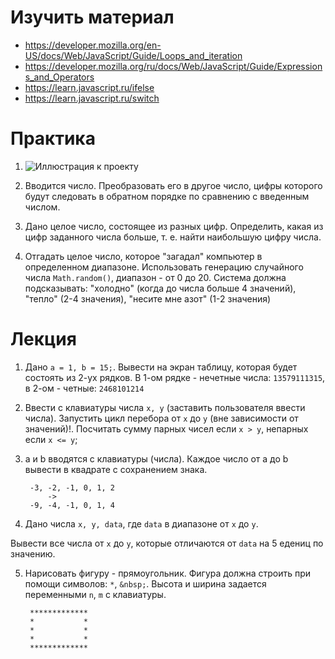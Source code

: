 # Изучить материал

* https://developer.mozilla.org/en-US/docs/Web/JavaScript/Guide/Loops_and_iteration
* https://developer.mozilla.org/ru/docs/Web/JavaScript/Guide/Expressions_and_Operators
* https://learn.javascript.ru/ifelse
* https://learn.javascript.ru/switch


# Практика

1. ![Иллюстрация к проекту](task_1.png)
 
2. Вводится число. Преобразовать его в другое число, цифры которого будут следовать в обратном порядке по сравнению с введенным числом.

3. Дано целое число, состоящее из разных цифр. Определить, какая из цифр заданного числа больше, т. е. найти наибольшую цифру числа.

4. Отгадать целое число, которое "загадал" компьютер в определенном диапазоне. Использовать генерацию случайного числа `Math.random()`, диапазон - от 0 до 20.
Система должна подсказывать: "холодно" (когда до числа больше 4 значений), "тепло" (2-4 значения), "несите мне азот" (1-2 значения) 



# Лекция

1. Дано `a = 1, b = 15;`. Вывести на экран таблицу, которая будет состоять из 2-ух рядков. В 1-ом рядке - нечетные числа: `13579111315`, в 2-ом - четные: `2468101214`

2. Ввести с клавиатуры числа `x, y` (заставить пользователя ввести числа). Запустить цикл перебора от `x` до `y` (вне зависимости от значений)!. Посчитать сумму парных чисел если `x > y`, непарных если `x <= y`;

3. a и b вводятся с клавиатуры (числа). Каждое число от a до b вывести в квадрате с сохранением знака.

        -3, -2, -1, 0, 1, 2 
            -> 
        -9, -4, -1, 0, 1, 4

4. Дано числа `x, y, data`, где `data` в диапазоне от `x` до `y`.

Вывести все числа от `x` до `y`, которые отличаются от `data` на 5 едениц по значению.

5. Нарисовать фигуру - прямоугольник. Фигура должна строить при помощи символов: `*`, `&nbsp;`.
Высота и ширина задается переменными `n`, `m` с клавиатуры.

        *************
        *           *
        *           *
        *           *
        *************